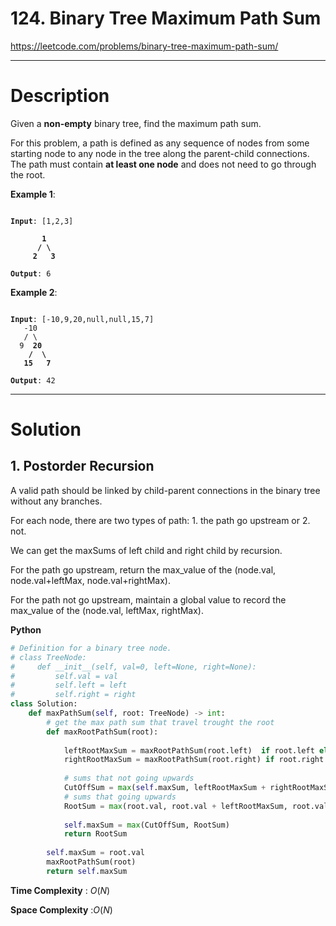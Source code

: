 # 124. Binary Tree Maximum Path Sum

https://leetcode.com/problems/binary-tree-maximum-path-sum/

---

# Description

Given a **non-empty** binary tree, find the maximum path sum.

For this problem, a path is defined as any sequence of nodes from some starting node to any node in the tree along the parent-child connections. The path must contain **at least one node** and does not need to go through the root.

**Example 1**:

<pre><code>
<b>Input</b>: [1,2,3]
<b>
       1
      / \
     2   3
</b>
<b>Output</b>: 6
</code></pre>

**Example 2**:

<pre><code>
<b>Input</b>: [-10,9,20,null,null,15,7]
   -10
   / \
  9  <b>20
    /  \
   15   7
</b>
<b>Output</b>: 42
</code></pre>

---

# Solution

## 1. Postorder Recursion

A valid path should be linked by child-parent connections in the binary tree without any branches.

For each node, there are two types of path: 1. the path go upstream or 2. not. 

We can get the maxSums of left child and right child by recursion.

For the path go upstream, return the max_value of the (node.val, node.val+leftMax, node.val+rightMax).

For the path not go upstream, maintain a global value to record the max_value of the (node.val, leftMax, rightMax).

**Python**
```python
# Definition for a binary tree node.
# class TreeNode:
#     def __init__(self, val=0, left=None, right=None):
#         self.val = val
#         self.left = left
#         self.right = right
class Solution:
    def maxPathSum(self, root: TreeNode) -> int:
        # get the max path sum that travel trought the root
        def maxRootPathSum(root):
            
            leftRootMaxSum = maxRootPathSum(root.left)  if root.left else -abs(root.val)
            rightRootMaxSum = maxRootPathSum(root.right) if root.right else -abs(root.val)
            
            # sums that not going upwards
            CutOffSum = max(self.maxSum, leftRootMaxSum + rightRootMaxSum + root.val)
            # sums that going upwards
            RootSum = max(root.val, root.val + leftRootMaxSum, root.val + rightRootMaxSum)
            
            self.maxSum = max(CutOffSum, RootSum)
            return RootSum
        
        self.maxSum = root.val
        maxRootPathSum(root)
        return self.maxSum
```

**Time Complexity** : $O(N)$

**Space Complexity** :$O(N)$